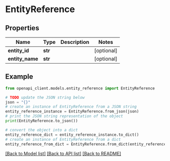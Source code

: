 # EntityReference


## Properties

Name | Type | Description | Notes
------------ | ------------- | ------------- | -------------
**entity_id** | **str** |  | [optional] 
**entity_name** | **str** |  | [optional] 

## Example

```python
from openapi_client.models.entity_reference import EntityReference

# TODO update the JSON string below
json = "{}"
# create an instance of EntityReference from a JSON string
entity_reference_instance = EntityReference.from_json(json)
# print the JSON string representation of the object
print(EntityReference.to_json())

# convert the object into a dict
entity_reference_dict = entity_reference_instance.to_dict()
# create an instance of EntityReference from a dict
entity_reference_from_dict = EntityReference.from_dict(entity_reference_dict)
```
[[Back to Model list]](../README.md#documentation-for-models) [[Back to API list]](../README.md#documentation-for-api-endpoints) [[Back to README]](../README.md)


